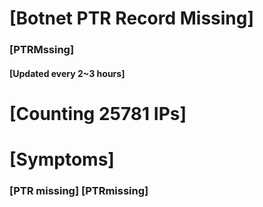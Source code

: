 # [Botnet PTR Record Missing]
### [PTRMssing]
#### [Updated every 2~3 hours]

# [Counting 25781 IPs]

# [Symptoms] 
###   [PTR missing] [PTRmissing]
